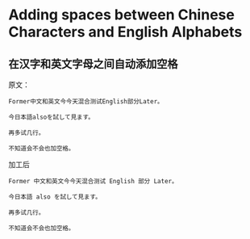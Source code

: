 # Adding spaces between Chinese Characters and English Alphabets

## 在汉字和英文字母之间自动添加空格

原文：

```
Former中文和英文今今天混合测试English部分Later。

今日本語alsoを試して見ます。

再多试几行。

不知道会不会也加空格。
```

加工后

```
Former 中文和英文今今天混合测试 English 部分 Later。

今日本語 also を試して見ます。

再多试几行。

不知道会不会也加空格。
```